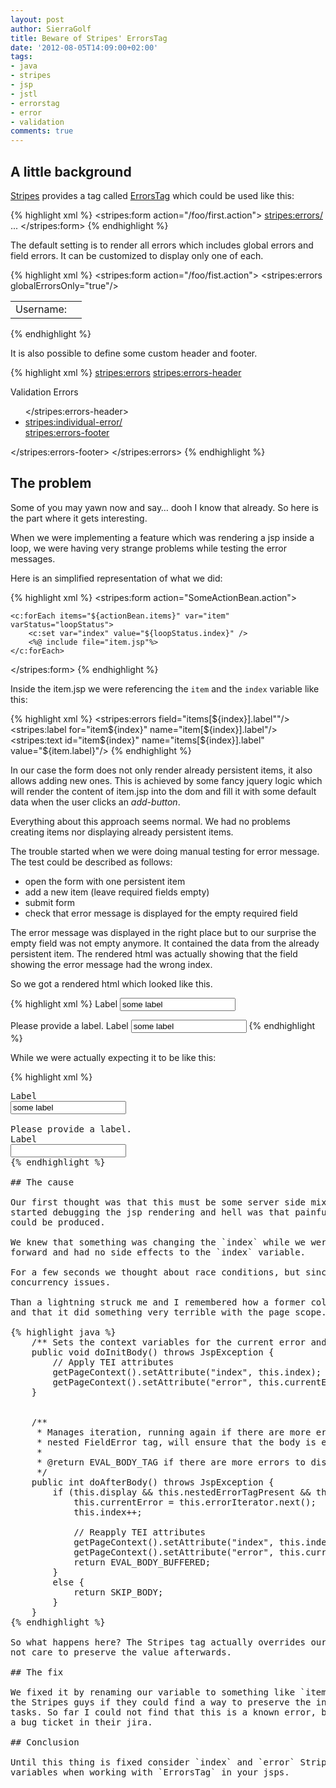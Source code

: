 ```yaml
---
layout: post
author: SierraGolf
title: Beware of Stripes' ErrorsTag
date: '2012-08-05T14:09:00+02:00'
tags:
- java
- stripes
- jsp
- jstl
- errorstag
- error
- validation
comments: true
---
```

## A little background

[Stripes](http://www.stripesframework.org/) provides a tag called 
[ErrorsTag](http://stripes.sourceforge.net/docs/current/taglib/stripes/errors.html) which could be used like this:

{% highlight xml %}
<stripes:form action="/foo/first.action">
    <stripes:errors/>
    ...
</stripes:form>
{% endhighlight %}

The default setting is to render all errors which includes global errors and field errors. It can be customized to display only one of each.

{% highlight xml %}
<stripes:form action="/foo/fist.action">
  <stripes:errors globalErrorsOnly="true"/>

  <table>
    <tr>
      <td>Username:</td>
      <td>
        <stripes:text name="username"/>
        <stripes:errors field="username"/>
      </td>
    </tr>  
  </table>
</stripes:form>
{% endhighlight %}

It is also possible to define some custom header and footer.

{% highlight xml %}
<stripes:errors>
     <stripes:errors-header><div class="errorHeader">Validation Errors</div><ul></stripes:errors-header>
     <li><stripes:individual-error/></li>
     <stripes:errors-footer></ul></stripes:errors-footer>
</stripes:errors>
{% endhighlight %}

## The problem

Some of you may yawn now and say… dooh I know that already. So here is the part where it gets interesting.

When we were implementing a feature which was rendering a  jsp inside a loop, we were having very strange problems 
while testing the error messages.

Here is an simplified representation of what we did:

{% highlight xml %}
<stripes:form action="SomeActionBean.action">

    <c:forEach items="${actionBean.items}" var="item" varStatus="loopStatus">
        <c:set var="index" value="${loopStatus.index}" />
        <%@ include file="item.jsp"%>
    </c:forEach>

</stripes:form>
{% endhighlight %}

Inside the item.jsp we were referencing the `item` and the `index` variable like this:

{% highlight xml %}
<stripes:errors field="items[${index}].label""/>
<stripes:label for="item${index}" name="item[${index}].label"/>
<stripes:text id="item${index}" name="items[${index}].label" value="${item.label}"/>
{% endhighlight %}

In our case the form does not only render already persistent items, it also allows adding new ones. This is achieved by 
some fancy jquery logic which will render the content of item.jsp into the dom and fill it with some default data when 
the user clicks an *add-button*.

Everything about this approach seems normal. We had no problems creating items nor displaying already persistent items.

The trouble started when we were doing manual testing for error message. The test could be described as follows:

- open the form with one persistent item
- add a new item (leave required fields empty)
- submit form
- check that error message is displayed for the empty required field

The error message was displayed in the right place but to our surprise the empty field was not empty anymore. It 
contained the data from the already persistent item. The rendered html was actually showing that the field showing the 
error message had the wrong index.

So we got a rendered html which looked like this.

{% highlight xml %}
<label for="label0">Label</label>
<input id="label0" name="items[0].label" value="some label" type="text"/>

Please provide a label.
<label for="label0">Label</label>
<input id="label0" name="items[0].label" value="some label" class="error" type="text"/>
{% endhighlight %}

While we were actually expecting it to be like this:

{% highlight xml %}
<pre name="code" class="xml">
<label for="label0">Label</label>
<input id="label0" name="items[0].label" value="some label" type="text"/>

Please provide a label.
<label for="label1">Label</label>
<input id="label1" name="items[1].label" value="" class="error" type="text"/>
{% endhighlight %}

## The cause

Our first thought was that this must be some server side mixup when processing the data. Sadly it was not. So we 
started debugging the jsp rendering and hell was that painful. Infact we were not able to identify how the weird html 
could be produced.

We knew that something was changing the `index` while we were iterating over the items, but the logic was pretty straight 
forward and had no side effects to the `index` variable.

For a few seconds we thought about race conditions, but since jsp rendering is sequential there should not be any 
concurrency issues.

Than a lightning struck me and I remembered how a former colleague of mine was cursing about the `ErrorsTag` of Stripes 
and that it did something very terrible with the page scope. So I went into the `ErrorsTag` and found this:

{% highlight java %}
    /** Sets the context variables for the current error and index */
    public void doInitBody() throws JspException {
        // Apply TEI attributes
        getPageContext().setAttribute("index", this.index);
        getPageContext().setAttribute("error", this.currentError);
    }


    /**
     * Manages iteration, running again if there are more errors to display.  If there is no
     * nested FieldError tag, will ensure that the body is evaluated only once.
     *
     * @return EVAL_BODY_TAG if there are more errors to display, SKIP_BODY otherwise
     */
    public int doAfterBody() throws JspException {
        if (this.display && this.nestedErrorTagPresent && this.errorIterator.hasNext()) {
            this.currentError = this.errorIterator.next();
            this.index++;

            // Reapply TEI attributes
            getPageContext().setAttribute("index", this.index);
            getPageContext().setAttribute("error", this.currentError);
            return EVAL_BODY_BUFFERED;
        }
        else {
            return SKIP_BODY;
        }
    }
{% endhighlight %}

So what happens here? The Stripes tag actually overrides our helper variable `index` for their own purposes and does 
not care to preserve the value afterwards.

## The fix

We fixed it by renaming our variable to something like `itemIndex` but one could also fix the root problem and talk to 
the Stripes guys if they could find a way to preserve the index and re-assign it after the `ErrorsTag` has finished his 
tasks. So far I could not find that this is a known error, but I will spend some more time investigating and maybe open 
a bug ticket in their jira.

## Conclusion

Until this thing is fixed consider `index` and `error` Stripes reserved words and do not use them as page scoped 
variables when working with `ErrorsTag` in your jsps.
